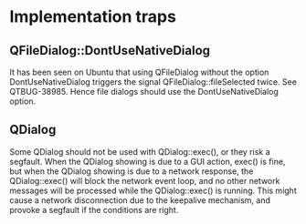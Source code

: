 Implementation traps
====================

QFileDialog::DontUseNativeDialog
--------------------------------

It has been seen on Ubuntu that using QFileDialog without the option
DontUseNativeDialog triggers the signal QFileDialog::fileSelected twice. See
QTBUG-38985. Hence file dialogs should use the DontUseNativeDialog option.


QDialog
-------

Some QDialog should not be used with QDialog::exec(), or they risk a segfault.
When the QDialog showing is due to a GUI action, exec() is fine, but when the
QDialog showing is due to a network response, the QDialog::exec() will block the
network event loop, and no other network messages will be processed while the
QDialog::exec() is running. This might cause a network disconnection due to the
keepalive mechanism, and provoke a segfault if the conditions are right.
